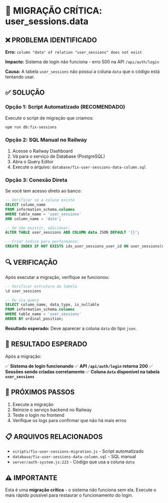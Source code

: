 # 🚨 MIGRAÇÃO CRÍTICA: user_sessions.data

## ❌ PROBLEMA IDENTIFICADO

**Erro:** `column "data" of relation "user_sessions" does not exist`

**Impacto:** Sistema de login não funciona - erro 500 na API `/api/auth/login`

**Causa:** A tabela `user_sessions` não possui a coluna `data` que o código está tentando usar.

## ✅ SOLUÇÃO

### Opção 1: Script Automatizado (RECOMENDADO)

Execute o script de migração que criamos:

```bash
npm run db:fix-sessions
```

### Opção 2: SQL Manual no Railway

1. Acesse o Railway Dashboard
2. Vá para o serviço de Database (PostgreSQL)
3. Abra o Query Editor
4. Execute o arquivo: `database/fix-user-sessions-data-column.sql`

### Opção 3: Conexão Direta

Se você tem acesso direto ao banco:

```sql
-- Verificar se a coluna existe
SELECT column_name 
FROM information_schema.columns 
WHERE table_name = 'user_sessions' 
AND column_name = 'data';

-- Se não existir, adicionar:
ALTER TABLE user_sessions ADD COLUMN data JSON DEFAULT '{}';

-- Criar índice para performance:
CREATE INDEX IF NOT EXISTS idx_user_sessions_user_id ON user_sessions(user_id);
```

## 🔍 VERIFICAÇÃO

Após executar a migração, verifique se funcionou:

```sql
-- Verificar estrutura da tabela
\d user_sessions

-- Ou via query
SELECT column_name, data_type, is_nullable
FROM information_schema.columns 
WHERE table_name = 'user_sessions' 
ORDER BY ordinal_position;
```

**Resultado esperado:** Deve aparecer a coluna `data` do tipo `json`.

## 🎯 RESULTADO ESPERADO

Após a migração:

✅ **Sistema de login funcionando**
✅ **API `/api/auth/login` retorna 200**
✅ **Sessões sendo criadas corretamente**
✅ **Coluna `data` disponível na tabela `user_sessions`**

## 🔄 PRÓXIMOS PASSOS

1. Execute a migração
2. Reinicie o serviço backend no Railway
3. Teste o login no frontend
4. Verifique os logs para confirmar que não há mais erros

## 📋 ARQUIVOS RELACIONADOS

- `scripts/fix-user-sessions-migration.js` - Script automatizado
- `database/fix-user-sessions-data-column.sql` - SQL manual
- `server/auth-system.js:223` - Código que usa a coluna `data`

## ⚠️ IMPORTANTE

Esta é uma **migração crítica** - o sistema não funciona sem ela. Execute o mais rápido possível para restaurar o funcionamento do login.
